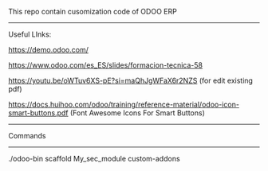 This repo contain cusomization code of ODOO ERP 
____________________
Useful LInks:

https://demo.odoo.com/

https://www.odoo.com/es_ES/slides/formacion-tecnica-58

https://youtu.be/oWTuv6XS-pE?si=maQhJgWFaX6r2NZS (for edit existing pdf)

https://docs.huihoo.com/odoo/training/reference-material/odoo-icon-smart-buttons.pdf (Font Awesome Icons For Smart Buttons)


_____________________________

Commands
______________________________
./odoo-bin scaffold My_sec_module custom-addons





